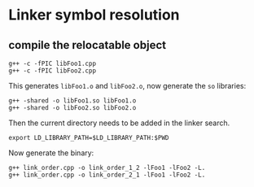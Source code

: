 # Linker symbol resolution

## compile the relocatable object

```
g++ -c -fPIC libFoo1.cpp
g++ -c -fPIC libFoo2.cpp
```
This generates `libFoo1.o` and `libFoo2.o`, now generate the `so`
libraries:

```
g++ -shared -o libFoo1.so libFoo1.o
g++ -shared -o libFoo2.so libFoo2.o
```

Then the current directory needs to be added in the linker search.
```
export LD_LIBRARY_PATH=$LD_LIBRARY_PATH:$PWD
```

Now generate the binary:

```
g++ link_order.cpp -o link_order_1_2 -lFoo1 -lFoo2 -L.
g++ link_order.cpp -o link_order_2_1 -lFoo1 -lFoo2 -L.
```